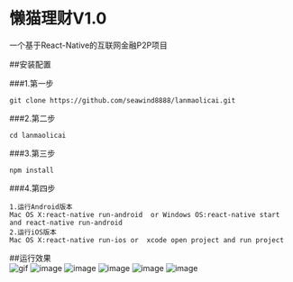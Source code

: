 # 懒猫理财V1.0
一个基于React-Native的互联网金融P2P项目

##安装配置

###1.第一步
```
git clone https://github.com/seawind8888/lanmaolicai.git
```
###2.第二步
```
cd lanmaolicai
```
###3.第三步
```
npm install
```
###4.第四步
```
1.运行Android版本
Mac OS X:react-native run-android  or Windows OS:react-native start and react-native run-android
2.运行iOS版本
Mac OS X:react-native run-ios or  xcode open project and run project
```
##运行效果 
<br/>
 ![gif](https://github.com/seawind8888/lanmaolicai/blob/master/screenshot/app1.png)
 ![image](https://github.com/seawind8888/lanmaolicai/blob/master/screenshot/图片1.png)
 ![image](https://github.com/seawind8888/lanmaolicai/blob/master/screenshot/图片2.png)
 ![image](https://github.com/seawind8888/lanmaolicai/blob/master/screenshot/图片3.png)
 ![image](https://github.com/seawind8888/lanmaolicai/blob/master/screenshot/图片4.png)
 ![image](https://github.com/seawind8888/lanmaolicai/blob/master/screenshot/图片5.png)
